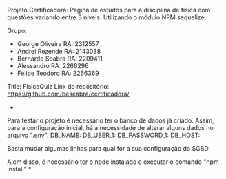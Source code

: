 Projeto Certificadora:
Página de estudos para a disciplina de física com questões variando entre 3 níveis. Utilizando o módulo NPM sequelize.

Grupo:
- George Oliveira		    RA: 2312557
- Andrei Rezende        RA: 2143038
- Bernardo Seabra		    RA: 2209411
- Alessandro            RA: 2266296
- Felipe Teodoro        RA: 2266369

Title: FisicaQuiz
Link do repositório: https://github.com/beseabra/certificadora/

*
Para testar o projeto é necessário ter o banco de dados já criado.
Assim, para a configuração inicial, há a necessidade de alterar alguns dados no arquivo ".env".
DB_NAME:
DB_USER_1: 
DB_PASSWORD_1: 
DB_HOST:

Basta mudar algumas linhas para qual for a sua configuração do SGBD.

Alem disso, é necessário ter o node instalado e executar o comando "npm install"
*
